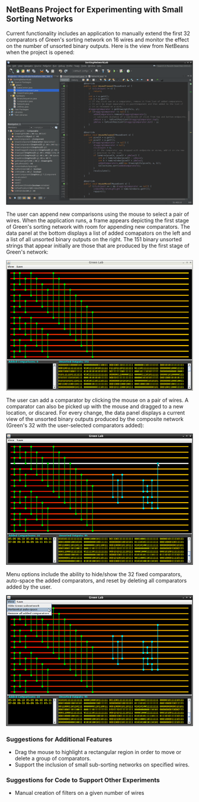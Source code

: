 ## NetBeans Project for Experimenting with Small Sorting Networks

Current functionality includes an application to manually extend the first 32 comparators of Green's sorting network on 16 wires and monitor the effect on the number of unsorted binary outputs. Here is the view from NetBeans when the project is opened:

![Project view](/netbeans.png "Project view from NetBeans")

The user can append new comparisons using the mouse to select a pair of wires.  When the application runs, a frame appears depicting the first stage of Green's sorting network with room for appending new comparators. The data panel at the bottom displays a list of added comapators on the left and a list of all unsorted binary outputs on the right. The 151 binary unsorted strings that appear initially are those that are produced by the first stage of Green's network:

![Extending Green's first stage](/gui1.png "Extending Green's first stage")

The user can add a comparator by clicking the mouse on a pair of wires. A comparator can also be picked up with the mouse and dragged to a new location, or discared. For every change, the data panel displays a current view of the unsorted binary outputs produced by the composite network (Green's 32 with the user-selected comparators added):

![Extending Greens first stage](/gui2.png "Extending Green's first stage")

Menu options include the ability to hide/show the 32 fixed comparators, auto-space the added comparators, and reset by deleting all comparators added by the user. 

![Menu options](/gui3.png "Menu options")

### Suggestions for Additional Features
<ul>
<li>Drag the mouse to highlight a rectangular region in order to move or delete a group of comparators.</li>
<li>Support the inclusion of small sub-sorting networks on specified wires.</li>
</ul>

### Suggestions for Code to Support Other Experiments
<ul>
<li>Manual creation of filters on a given number of wires</li>
</ul>

